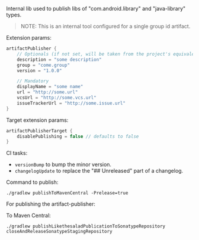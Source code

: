 Internal lib used to publish libs of "com.android.library" and "java-library" types.

> NOTE: This is an internal tool configured for a single group id artifact.

Extension params:

```groovy
artifactPublisher {
    // Optionals (if not set, will be taken from the project's equivalent values)
    description = "some description"
    group = "come.group"
    version = "1.0.0"

    // Mandatory
    displayName = "some name"
    url = "http://some.url"
    vcsUrl = "http://some.vcs.url"
    issueTrackerUrl = "http://some.issue.url"
}
```

Target extension params:

```groovy
artifactPublisherTarget {
    disablePublishing = false // defaults to false
}
```

CI tasks:

- `versionBump` to bump the minor version.
- `changelogUpdate` to replace the "## Unreleased" part of a changelog.

Command to publish:

```
./gradlew publishToMavenCentral -Prelease=true
```

For publishing the artifact-publisher:

To Maven Central:

```
./gradlew publishLikethesaladPublicationToSonatypeRepository closeAndReleaseSonatypeStagingRepository
```